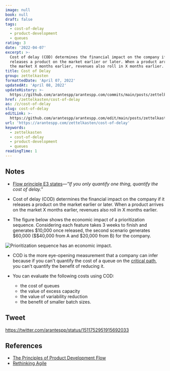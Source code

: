 ```yaml
---
image: null
book: null
draft: false
tags:
  - cost-of-delay
  - product-development
  - queues
rating: 3
date: '2022-04-07'
excerpt: >-
  Cost of delay (COD) determines the financial impact on the company if it
  releases a product on the market earlier or later. When a product arrives on
  the market X months earlier, revenues also roll in X months earlier.
title: Cost of Delay
group: zettelkasten
formattedDate: 'April 07, 2022'
updatedAt: 'April 08, 2022'
updateHistory: >-
  https://github.com/arantespp/arantespp.com/commits/main/posts/zettelkasten/cost-of-delay.md
href: /zettelkasten/cost-of-delay
as: /z/cost-of-delay
slug: cost-of-delay
editLink: >-
  https://github.com/arantespp/arantespp.com/edit/main/posts/zettelkasten/cost-of-delay.md
url: 'https://arantespp.com/zettelkasten/cost-of-delay'
keywords:
  - zettelkasten
  - cost-of-delay
  - product-development
  - queues
readingTime: 1
---
```


## Notes

- [Flow principle E3 states](/flow#e3-the-principle-of-quantified-cost-of-delay-if-you-only-quantify-one-thing-quantify-the-cost-of-delay)—_"If you only quantify one thing, quantify the cost of delay."_

- Cost of delay (COD) determines the financial impact on the company if it releases a product on the market earlier or later. When a product arrives on the market X months earlier, revenues also roll in X months earlier.

- The figure below shows the economic impact of a prioritization sequence. Considering each feature takes 3 weeks to finish and generates \$10,000 once released, the second scenario generates \$60,000 ($$40,000 from A and \$20,000 from B) for the company.

![Prioritization sequence has an economic impact.](/images/originals/cost-of-delay-sequence.png)

- COD is the more eye-opening measurement that a company can infer because if you can't quantify the cost of a queue on the [critical path](z/critical-path), you can't quantify the benefit of reducing it.

- You can evaluate the following costs using COD:

  - the cost of queues
  - the value of excess capacity
  - the value of variability reduction
  - the benefit of smaller batch sizes.

## Tweet

https://twitter.com/arantespp/status/1511752951915692033

## References

- [The Principles of Product Development Flow](/flow)
- [Rethinking Agile](/rethinking-agile)
